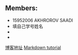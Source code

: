 ## Members:  
- 15952006 AKHROROV SAADI    
- 填自己学号姓名    
-  
-       
    
[博客地址](https://raider2107.github.io/AlphaTeam/)
[Markdown tutorial](https://markdowntutorial.com/)  
